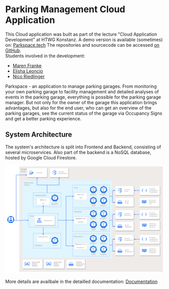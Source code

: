 # Parking Management Cloud Application

This Cloud application was built as part of the lecture "Cloud Application Development" at HTWG Konstanz.
A demo version is available (sometimes) on: [Parkspace.tech](https://parkspace.tech)
The repositories and sourcecode can be accessed [on GitHub](https://github.com/msi-cad-vw).  
Students involved in the development:

* [Maren Franke](mailto:ma452fra@htwg-konstanz.de)
* [Elisha Leoncio](mailto:el871leo@htwg-konstanz.de)
* [Nico Riedlinger](mailto:ni911rie@htwg-konstanz.de)

Parkspace - an application to manage parking garages. From monitoring your own parking garage to facility management and detailed analyses of events in the parking garage, everything is possible for the parking garage manager. But not only for the owner of the garage this application brings advantages, but also for the end user, who can get an overview of the parking garages, see the current status of the garage via Occupancy Signs and get a better parking experience.

## System Architecture

The system's architecture is split into Frontend and Backend, consisting of several microservices.
Also part of the backend is a NoSQL database, hosted by Google Cloud Firestore.

![System Architecture](architecture_cloud.png)

More details are availbale in the detailled documentation: [Documentation](Cloud_submission.pdf)
